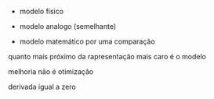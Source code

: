 - modelo físico

- modelo analogo (semelhante)

- modelo matemático por uma comparação

quanto mais próximo da rapresentação mais caro é o modelo

melhoria não é otimização

derivada igual a zero